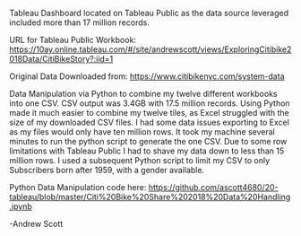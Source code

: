 Tableau Dashboard located on Tableau Public as the data source leveraged included more than 17 million records. 

URL for Tableau Public Workbook:
https://10ay.online.tableau.com/#/site/andrewscott/views/ExploringCitibike2018Data/CitiBikeStory?:iid=1

Original Data Downloaded from:
https://www.citibikenyc.com/system-data

Data Manipulation via Python to combine my twelve different workbooks into one CSV. CSV output was 3.4GB with 17.5 million records. 
Using Python made it much easier to combine my twelve tiles, as Excel struggled with the size of my downloaded CSV files. I had some data issues exporting to Excel as my files would only have ten million rows. It took my machine several minutes to run the python script to generate the one CSV. Due to some row limitations with Tableau Public I had to shave my data down to less than 15 million rows. I used a subsequent Python script to limit my CSV to only Subscribers born after 1959, with a gender available.

Python Data Manipulation code here:
https://github.com/ascott4680/20-tableau/blob/master/Citi%20Bike%20Share%202018%20Data%20Handling.ipynb


-Andrew Scott

